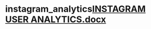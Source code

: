 # instagram_analytics[INSTAGRAM USER ANALYTICS.docx](https://github.com/KoriPankaj/instagram_analytics/files/12668625/INSTAGRAM.USER.ANALYTICS.docx)
